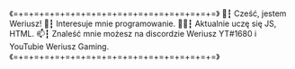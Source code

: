 《=+=+=+=+=+=+=+=+=+=+=+=+=+=+=+=+=+=+=+=》 
👋┇ Cześć, jestem Weriusz!
👀┇ Interesuje mnie programowanie.
👨‍🏫┇ Aktualnie uczę się JS, HTML.
📫┇ Znaleść mnie możesz na discordzie Weriusz YT#1680 i YouTubie Weriusz Gaming.
《=+=+=+=+=+=+=+=+=+=+=+=+=+=+=+=+=+=+=+=》 

<!---
Weriusz/Weriusz is a ✨ special ✨ repository because its `README.md` (this file) appears on your GitHub profile.
You can click the Preview link to take a look at your changes.
--->
